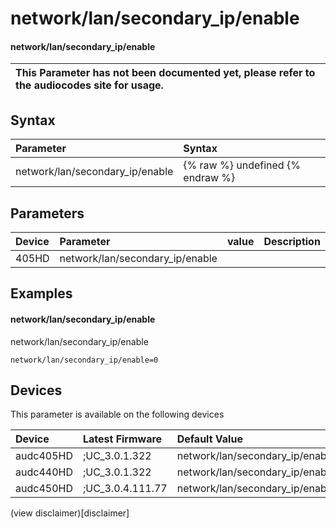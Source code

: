 ﻿---
description: network/lan/secondary_ip/enable
search: false
---

# network/lan/secondary_ip/enable

#### network/lan/secondary_ip/enable


| This Parameter has not been documented yet, please refer to the audiocodes site for usage.  |
| :--- |

## Syntax
| Parameter | Syntax |
| :--- | :--- |
|network/lan/secondary_ip/enable | {% raw %} undefined {% endraw %} |

## Parameters
|Device|Parameter|value|Description|
|:---|:---|:---|:---|
| 405HD | network/lan/secondary_ip/enable |  |  |

## Examples
#### network/lan/secondary_ip/enable

network/lan/secondary_ip/enable

```
network/lan/secondary_ip/enable=0
```

## Devices
This parameter is available on the following devices

| Device | Latest Firmware | Default Value |
|:---|:---|:---|
| audc405HD | ;UC_3.0.1.322 | network/lan/secondary_ip/enable=0 
| audc440HD | ;UC_3.0.1.322 | network/lan/secondary_ip/enable=0 
| audc450HD | ;UC_3.0.4.111.77 | network/lan/secondary_ip/enable=0 

(view disclaimer)[disclaimer]
